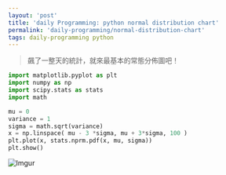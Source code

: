 ```yaml
---
layout: 'post'
title: 'daily Programming: python normal distribution chart'
permalink: 'daily-programming/normal-distribution-chart'
tags: daily-programming python 
---
```


> 飆了一整天的統計，就來最基本的常態分佈圖吧！

~~~python
import matplotlib.pyplot as plt
import numpy as np
import scipy.stats as stats
import math

mu = 0
variance = 1
sigma = math.sqrt(variance)
x = np.linspace( mu - 3 *sigma, mu + 3*sigma, 100 )
plt.plot(x, stats.nprm.pdf(x, mu, sigma))
plt.show()
~~~

![Imgur](https://i.imgur.com/tNTxAH0.gif)